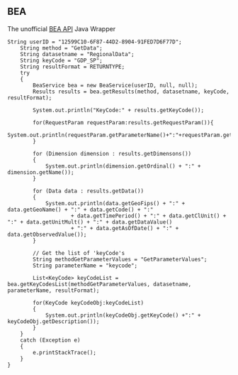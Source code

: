 BEA
------
The unofficial [BEA API](http://www.bea.gov/api/) Java Wrapper

	String userID = "12599C10-6F87-44D2-8904-91FED7D6F77D";
		String method = "GetData";
		String datasetname = "RegionalData";
		String keyCode = "GDP_SP";
		String resultFormat = RETURNTYPE;
		try
		{
			BeaService bea = new BeaService(userID, null, null);
			Results results = bea.getResults(method, datasetname, keyCode, resultFormat);
			
			System.out.println("KeyCode:" + results.getKeyCode());
			
			for(RequestParam requestParam:results.getRequestParam()){
				System.out.println(requestParam.getParameterName()+":"+requestParam.getParameterValue());
			}

			for (Dimension dimension : results.getDimensons())
			{
				System.out.println(dimension.getOrdinal() + ":" + dimension.getName());
			}

			for (Data data : results.getData())
			{
				System.out.println(data.getGeoFips() + ":" + data.getGeoName() + ":" + data.getCode() + ":"
						+ data.getTimePeriod() + ":" + data.getClUnit() + ":" + data.getUnitMult() + ":" + data.getDataValue()
						+ ":" + data.getAsOfDate() + ":" + data.getObservedValue());
			}
			
			// Get the list of 'keyCode's
			String methodGetParameterValues = "GetParameterValues";
			String parameterName = "keycode";

			List<KeyCode> keyCodeList = bea.getKeyCodesList(methodGetParameterValues, datasetname, parameterName, resultFormat);
			
			for(KeyCode keyCodeObj:keyCodeList)
			{
				System.out.println(keyCodeObj.getKeyCode() +":" + keyCodeObj.getDescription());
			}
		}
		catch (Exception e)
		{
			e.printStackTrace();
		}
	}